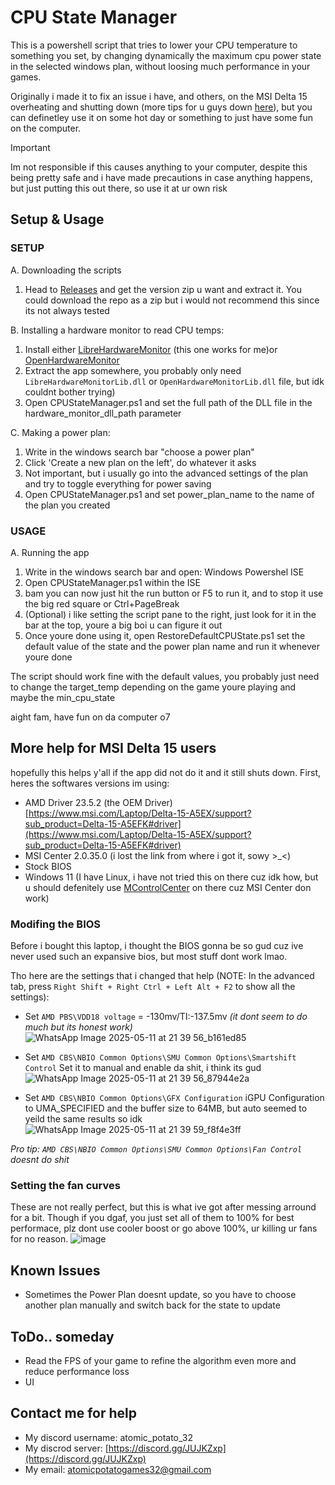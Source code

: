 # CPU State Manager
This is a powershell script that tries to lower your CPU temperature to something you set, by changing dynamically the maximum cpu power state in the selected windows plan, without loosing much performance in your games.

Originally i made it to fix an issue i have, and others, on the MSI Delta 15 overheating and shutting down (more tips for u guys down [here](#more-help-for-msi-delta-15-users)), but you can definetley use it on some hot day or something to just have some fun on the computer.

> [!Important]
> Im not responsible if this causes anything to your computer, despite this being pretty safe and i have made precautions in case anything happens, but just putting this out there, so use it at ur own risk

## Setup & Usage
### SETUP
A. Downloading the scripts
  1. Head to [Releases](https://github.com/Atomic-Potato/CPU-State-Manager/releases) and get the version zip u want and extract it. You could download the repo as a zip but i would not recommend this since its not always tested 

B. Installing a hardware monitor to read CPU temps:
  1. Install either [LibreHardwareMonitor](https://github.com/LibreHardwareMonitor/LibreHardwareMonitor/releases) (this one works for me)or [OpenHardwareMonitor](https://openhardwaremonitor.org/downloads/)
  2. Extract the app somewhere, you probably only need `LibreHardwareMonitorLib.dll` or `OpenHardwareMonitorLib.dll` file, but idk couldnt bother trying)
  3. Open CPUStateManager.ps1 and set the full path of the DLL file in the hardware_monitor_dll_path parameter

C. Making a power plan: 
  1. Write in the windows search bar "choose a power plan"
  2. Click 'Create a new plan on the left', do whatever it asks
  3. Not important, but i usually go into the advanced settings of the plan and try to toggle everything for power saving
  4. Open CPUStateManager.ps1 and set power_plan_name to the name of the plan you created

### USAGE
A. Running the app
  1. Write in the windows search bar and open: Windows Powershel ISE
  2. Open CPUStateManager.ps1 within the ISE
  3. bam you can now just hit the run button or F5 to run it, and to stop it use the big red square or Ctrl+PageBreak
  4. (Optional) i like setting the script pane to the right, just look for it in the bar at the top, youre a big boi u can figure it out
  5. Once youre done using it, open RestoreDefaultCPUState.ps1 set the default value of the state and the power plan name and run it whenever youre done

The script should work fine with the default values, you probably just need to change the target_temp depending on the game youre playing and maybe the min_cpu_state

aight fam, have fun on da computer o7

## More help for MSI Delta 15 users
hopefully this helps y'all if the app did not do it and it still shuts down.
First, heres the softwares versions im using:
- AMD Driver 23.5.2 (the OEM Driver) [https://www.msi.com/Laptop/Delta-15-A5EX/support?sub_product=Delta-15-A5EFK#driver](https://www.msi.com/Laptop/Delta-15-A5EX/support?sub_product=Delta-15-A5EFK#driver)
- MSI Center 2.0.35.0 (i lost the link from where i got it, sowy >_<)
- Stock BIOS
- Windows 11 (I have Linux, i have not tried this on there cuz idk how, but u should defenitely use [MControlCenter](https://github.com/dmitry-s93/MControlCenter) on there cuz MSI Center don work)

### Modifing the BIOS
Before i bought this laptop, i thought the BIOS gonna be so gud cuz ive never used such an expansive bios, but most stuff dont work lmao. 

Tho here are the settings that i changed that help (NOTE: In the advanced tab, press `Right Shift + Right Ctrl + Left Alt + F2` to show all the settings):
- Set `AMD PBS\VDD18 voltage` = -130mv/TI:-137.5mv _(it dont seem to do much but its honest work)_
![WhatsApp Image 2025-05-11 at 21 39 56_b161ed85](https://github.com/user-attachments/assets/5298c2ce-97a0-4a5c-b0a1-714053a316a4)

- Set `AMD CBS\NBIO Common Options\SMU Common Options\Smartshift Control` Set it to manual and enable da shit, i think its gud
![WhatsApp Image 2025-05-11 at 21 39 56_87944e2a](https://github.com/user-attachments/assets/0df1543f-263b-4bfa-878f-ccaee8e42ea1)

- Set `AMD CBS\NBIO Common Options\GFX Configuration` iGPU Configuration to UMA_SPECIFIED and the buffer size to 64MB, but auto seemed to yeild the same results so idk
![WhatsApp Image 2025-05-11 at 21 39 59_f8f4e3ff](https://github.com/user-attachments/assets/105b2004-9368-4e69-8c96-a46078e1a9e5)

_Pro tip: `AMD CBS\NBIO Common Options\SMU Common Options\Fan Control` doesnt do shit_

### Setting the fan curves
These are not really perfect, but this is what ive got after messing arround for a bit. Though if you dgaf, you just set all of them to 100% for best performace, plz dont use cooler boost or go above 100%, ur killing ur fans for no reason.
![image](https://github.com/user-attachments/assets/da1692df-e07f-4101-b952-4a083af92e6e)


## Known Issues
- Sometimes the Power Plan doesnt update, so you have to choose another plan manually and switch back for the state to update

## ToDo.. someday
- Read the FPS of your game to refine the algorithm even more and reduce performance loss
- UI

## Contact me for help
- My discord username: atomic\_potato\_32
- My discrod server: [https://discord.gg/JUJKZxp](https://discord.gg/JUJKZxp)
- My email: atomicpotatogames32@gmail.com
